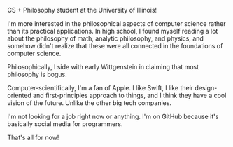 CS + Philosophy student at the University of Illinois!

I'm more interested in the philosophical aspects of computer science rather than its practical applications. In high school, I found myself reading a lot about the philosophy of math, analytic philosophy, and physics, and somehow didn't realize that these were all connected in the foundations of computer science.

Philosophically, I side with early Wittgenstein in claiming that most philosophy is bogus. 

Computer-scientifically, I'm a fan of Apple. I like Swift, I like their design-oriented and first-principles approach to things, and I think they have a cool vision of the future. Unlike the other big tech companies.

I'm not looking for a job right now or anything. I'm on GitHub because it's basically social media for programmers.

That's all for now!
